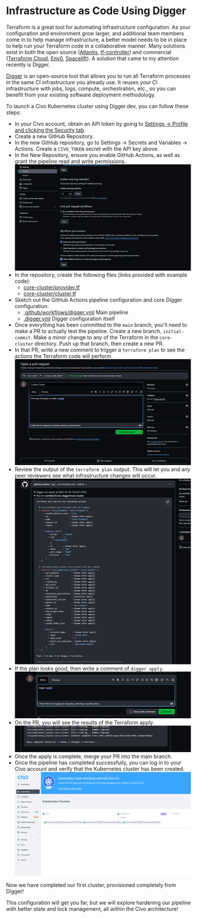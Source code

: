# Infrastructure as Code Using Digger

Terraform is a great tool for automating infrastructure configuration. As your configuration and environment grow larger, and additional team members come in to help manage infrastructure, a better model needs to be in place to help run your Terraform code in a collaborative manner. Many solutions exist in both the open source ([Atlantis](https://www.runatlantis.io/), [tf-controller](https://github.com/weaveworks/tf-controller)) and commercial ([Terraform Cloud](https://developer.hashicorp.com/terraform/tutorials/cloud-get-started/cloud-sign-up), [Env0](https://www.env0.com/), [Spacelift](https://spacelift.io/)). A solution that came to my attention recently is Digger.

[Digger](https://www.digger.dev/) is an open-source tool that allows you to run all Terraform processes in the same CI infrastructure you already use. It reuses your CI infrastructure with jobs, logs, compute, orchestration, etc., so you can benefit from your existing software deployment methodology.

To launch a Civo Kubernetes cluster using Digger.dev, you can follow these steps:

- In your Civo account, obtain an API token by going to [Settings -> Profile and clicking the Security tab](https://dashboard.civo.com/security).
- Create a new GitHub Repository.
- In the new GitHub repository, go to Settings -> Secrets and Variables -> Actions. Create a `CIVO_TOKEN` secret with the API key above.
- In the New Repository, ensure you enable GitHub Actions, as well as grant the pipeline read and write permissions.
    ![GitHub Workflow Permissions](images/pr_permissions.png)
- In the repository, create the following files (links provided with example code):
    - [core-cluster/provider.tf](https://github.com/ssmiller25/civo-digger/blob/1-infra-bootstrap/core-cluster/provider.tf)
    - [core-cluster/cluster.tf](https://github.com/ssmiller25/civo-digger/blob/1-infra-bootstrap/core-cluster/cluster.tf)
- Sketch out the GitHub Actions pipeline configuration and core Digger configuration:
    - [.github/workflows/digger.yml](https://github.com/ssmiller25/civo-digger/blob/1-infra-bootstrap/.github/workflows/digger.yml) Main pipeline
    - [.digger.yml](https://github.com/ssmiller25/civo-digger/blob/1-infra-bootstrap/digger.yml) Digger configuration itself
- Once everything has been committed to the `main` branch, you'll need to make a PR to actually test the pipeline. Create a new branch, `initial-commit`. Make a minor change to any of the Terraform in the `core-cluster` directory. Push up that branch, then create a new PR.
- In that PR, write a new comment to trigger a `terraform plan` to see the actions the Terraform code will perform.
    ![First PR](images/first_pr.png)
- Review the output of the `terraform plan` output. This will let you and any peer reviewers see what infrastructure changes will occur.
    ![PR Terraform Plan](images/pr_terraform_plan.png)
- If the plan looks good, then write a comment of `digger apply`.
    ![PR comment apply](images/pr_comment_on_apply.png)
- On the PR, you will see the results of the Terraform apply.
    ![PR apply complete](images/github_apply_complete.png)
- Once the apply is complete, merge your PR into the main branch.
- Once the pipeline has completed successfully, you can log in to your Civo account and verify that the Kubernetes cluster has been created.
    ![Civo Completed Cluster](images/civo_completed_cluster.png)

Now we have completed our first cluster, provisioned completely from Digger!

This configuration will get you far, but we will explore hardening our pipeline with better state and lock management, all within the Civo architecture!
